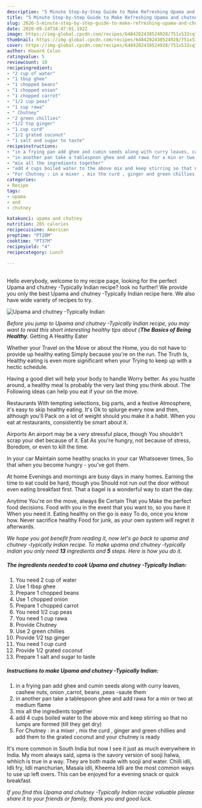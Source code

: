 ```yaml
---
description: "5 Minute Step-by-Step Guide to Make Refreshing Upama and chutney -Typically Indian"
title: "5 Minute Step-by-Step Guide to Make Refreshing Upama and chutney -Typically Indian"
slug: 2626-5-minute-step-by-step-guide-to-make-refreshing-upama-and-chutney-typically-indian
date: 2020-09-24T18:47:01.192Z
image: https://img-global.cpcdn.com/recipes/6484202438524928/751x532cq70/upama-and-chutney-typically-indian-recipe-main-photo.jpg
thumbnail: https://img-global.cpcdn.com/recipes/6484202438524928/751x532cq70/upama-and-chutney-typically-indian-recipe-main-photo.jpg
cover: https://img-global.cpcdn.com/recipes/6484202438524928/751x532cq70/upama-and-chutney-typically-indian-recipe-main-photo.jpg
author: Howard Colon
ratingvalue: 5
reviewcount: 10
recipeingredient:
- "2 cup of water"
- "1 tbsp ghee"
- "1 chopped beans"
- "1 chopped onion"
- "1 chopped carrot"
- "1/2 cup peas"
- "1 cup rawa"
- " Chutney"
- "2 green chillies"
- "1/2 tsp ginger"
- "1 cup curd"
- "1/2 grated coconut"
- "1 salt and sugar to taste"
recipeinstructions:
- "in a frying pan add ghee and cumin seeds along with curry leaves, cashew nuts, onion ,carrot, beans ,peas -saute them"
- "in another pan take a tablespoon ghee and add rawa for a min or two at medium flame"
- "mix all the ingredients together"
- "add 4 cups boiled water to the above mix and keep stirring so that no lumps are formed (till they get dry)"
- "For Chutney : in a mixer , mix the curd , ginger and green chillies and add them to the grated coconut and your chutney is ready"
categories:
- Recipe
tags:
- upama
- and
- chutney

katakunci: upama and chutney 
nutrition: 265 calories
recipecuisine: American
preptime: "PT20M"
cooktime: "PT37M"
recipeyield: "4"
recipecategory: Lunch

---
```

<br>
Hello everybody, welcome to my recipe page, looking for the perfect Upama and chutney -Typically Indian recipe? look no further! We provide you only the best Upama and chutney -Typically Indian recipe here. We also have wide variety of recipes to try.
<br>


![Upama and chutney -Typically Indian](https://img-global.cpcdn.com/recipes/6484202438524928/751x532cq70/upama-and-chutney-typically-indian-recipe-main-photo.jpg)

<i>Before you jump to Upama and chutney -Typically Indian recipe, you may want to read this short interesting healthy tips about {<strong>The Basics of Being Healthy</strong>.</i>
Getting A Healthy Eater

Whether your Travel on the Move or about the
Home, you do not have to provide up healthy eating
Simply because you're on the run. The Truth Is,
Healthy eating is even more significant when your
Trying to keep up with a hectic schedule.

Having a good diet will help your body to handle
Worry better. As you hustle around, a healthy meal
Is probably the very last thing you think about. The
Following ideas can help you eat if your on the move.

Restaurants
With tempting selections, big parts, and a festive
Atmosphere, it's easy to skip healthy eating. It's
Ok to splurge every now and then, although you'll
Pack on a lot of weight should you make it a habit.
When you eat at restaurants, consistently be smart
about it.

Airports
An airport may be a very stressful place, though 
You shouldn't scrap your diet because of it. Eat
As you're hungry, not because of stress,
Boredom, or even to kill the time.

In your car
Maintain some healthy snacks in your car Whatsoever times,
So that when you become hungry - you've got them.

At home
Evenings and mornings are busy days in many homes.
Earning the time to eat could be hard, though you
Should not run out the door without even eating breakfast
first. 
That a bagel is a wonderful way to start the day.

Anytime You're on the move, always Be Certain That you
Make the perfect food decisions. 
Food with you in the event that you want to, so you have it
When you need it. Eating healthy on the go is easy
To do, once you know how. Never sacrifice healthy
Food for junk, as your own system will regret it afterwards.


<i>We hope you got benefit from reading it, now let's go back to upama and chutney -typically indian recipe. To make upama and chutney -typically indian you only need <strong>13</strong> ingredients and <strong>5</strong> steps. Here is how you do it.
</i>

##### The ingredients needed to cook Upama and chutney -Typically Indian:

1. You need 2 cup of water
1. Use 1 tbsp ghee
1. Prepare 1 chopped beans
1. Use 1 chopped onion
1. Prepare 1 chopped carrot
1. You need 1/2 cup peas
1. You need 1 cup rawa
1. Provide  Chutney
1. Use 2 green chillies
1. Provide 1/2 tsp ginger
1. You need 1 cup curd
1. Provide 1/2 grated coconut
1. Prepare 1 salt and sugar to taste


##### Instructions to make Upama and chutney -Typically Indian:

1. in a frying pan add ghee and cumin seeds along with curry leaves, cashew nuts, onion ,carrot, beans ,peas -saute them
1. in another pan take a tablespoon ghee and add rawa for a min or two at medium flame
1. mix all the ingredients together
1. add 4 cups boiled water to the above mix and keep stirring so that no lumps are formed (till they get dry)
1. For Chutney : in a mixer , mix the curd , ginger and green chillies and add them to the grated coconut and your chutney is ready


It&#39;s more common in South India but now I see it just as much everywhere in India. My mom always said, upma is the savory version of sooji halwa, whhich is true in a way. They are both made with sooji and water. Chilli idli, Idli fry, Idli manchurian, Masala idli, Kheema Idli are the most common ways to use up left overs. This can be enjoyed for a evening snack or quick breakfast. 

<i>If you find this Upama and chutney -Typically Indian recipe valuable please share it to your friends or family, thank you and good luck.</i>

